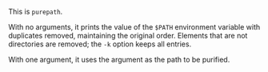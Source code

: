 This is `purepath`.

With no arguments, it prints the value of the `$PATH` environment
variable with duplicates removed, maintaining the original order.
Elements that are not directories are removed; the `-k` option
keeps all entries.

With one argument, it uses the argument as the path to be purified.
